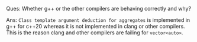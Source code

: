 Ques: Whether g++ or the other compilers are behaving correctly and why?

Ans: `Class template argument deduction for aggregates` is implemented in g++ for c++20 whereas it is not implemented in clang or other compilers.
This is the reason clang and other compilers are failing for `vector<auto>`. 